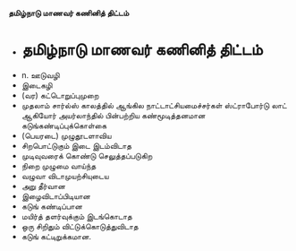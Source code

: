 **தமிழ்நாடு மாணவர் கணினித் திட்டம்**
- # தமிழ்நாடு மாணவர் கணினித் திட்டம்
- n. ஊடுவழி
- இடைகழி
- (வர) கட்டொறுப்புமுறை
- முதலாம் சார்ல்ஸ் காலத்தில் ஆங்கில நாட்டாட்சியமைச்சர்கள் ஸ்ட்ராபோர்டு லாட் ஆகியோர் அயர்லாந்தில் பின்பற்றிய கண்மூடித்தனமான கடுங்கண்டிப்புக்கொள்கை
- (பெயரடை) முழுதூடளாவிய
- சிறபொட்டுகும் இடை இடம்விடாத
- முடிவுவரைக் கொண்டு செலுத்தப்படுகிற
- நிறை முழுமை வாய்ந்த
- வழுவா விடாமுயற்சியுடைய
- அறு தீர்வான
- இழைவிடாப்பிடியான
- கடுங் கண்டிப்பான
- மயிர்த் தளர்வுக்கும் இடங்கொடாத
- ஒரு சிறிதும் விட்டுக்கொடுத்துவிடாத
- கடுங் கட்டிறுக்கமான.

